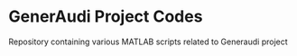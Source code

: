 # GenerAudi Project Codes
Repository containing various MATLAB scripts related to Generaudi project

